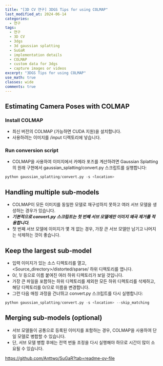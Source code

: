 ```yaml
---
title: "[3D CV 연구] 3DGS Tips for using COLMAP"
last_modified_at: 2024-06-14
categories:
  - 연구
tags:
  - 연구
  - 3D CV
  - 3dgs
  - 3d gaussian splatting
  - SuGaR
  - implementation details
  - COLMAP
  - custom data for 3dgs
  - capture images or videos
excerpt: "3DGS Tips for using COLMAP"
use_math: true
classes: wide
comments: true
---
```


## Estimating Camera Poses with COLMAP

### Install COLMAP
- 최신 버전의 COLMAP (가능하면 CUDA 지원)을 설치합니다.
- 사용하려는 이미지를 <location>/input 디렉토리에 넣습니다.

### Run conversion script
- COLMAP을 사용하여 이미지에서 카메라 포즈를 계산하려면 Gaussian Splatting의 원래 구현에서 gaussian_splatting/convert.py 스크립트를 실행합니다:

```python
python gaussian_splatting/convert.py -s <location>
```

## Handling multiple sub-models
- COLMAP이 모든 이미지를 동일한 모델로 재구성하지 못하고 여러 서브 모델을 생성하는 경우가 있습니다.
- ***기본적으로 convert.py 스크립트는 첫 번째 서브 모델에만 이미지 왜곡 제거를 적용합니다.***
- 첫 번째 서브 모델에 이미지가 몇 개 없는 경우, 가장 큰 서브 모델만 남기고 나머지는 삭제하는 것이 좋습니다.

## Keep the largest sub-model
- 입력 이미지가 있는 소스 디렉토리를 열고, <Source_directory>/distorted/sparse/ 하위 디렉토리를 엽니다.
- 0/, 1/ 등으로 이름 붙여진 여러 하위 디렉토리가 보일 것입니다.
- 가장 큰 파일을 포함하는 하위 디렉토리를 제외한 모든 하위 디렉토리를 삭제하고, 해당 디렉토리를 0/으로 이름을 변경합니다.
- 그런 다음 매칭 과정을 건너뛰고 convert.py 스크립트를 다시 실행합니다:

```python
python gaussian_splatting/convert.py -s <location> --skip_matching
```

## Merging sub-models (optional)
- 서브 모델들이 공통으로 등록된 이미지를 포함하는 경우, COLMAP을 사용하여 단일 모델로 병합할 수 있습니다.
- 단, 서브 모델 병합 후에는 전역 번들 조정을 다시 실행해야 하므로 시간이 많이 소요될 수 있습니다.

https://github.com/Anttwo/SuGaR?tab=readme-ov-file



